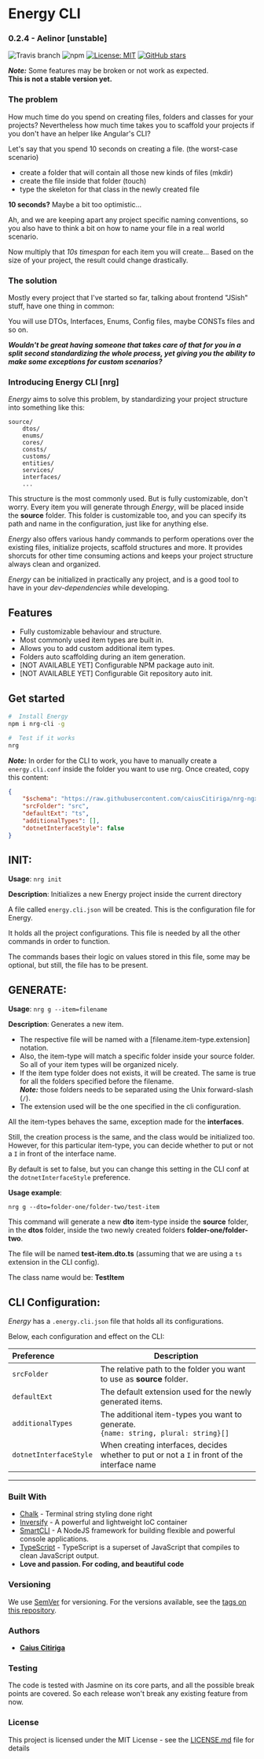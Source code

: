 # Energy CLI 
### 0.2.4 - Aelinor [unstable]
![Travis branch](https://img.shields.io/travis/caiusCitiriga/nrg-cli.svg?branch=dev.svg)
![npm](https://img.shields.io/badge/npm-0.2.4-brightgreen.svg)
[![License: MIT](https://img.shields.io/github/license/mashape/apistatus.svg)](https://raw.githubusercontent.com/caiusCitiriga/nrg-cli/feature/templates/LICENSE)
[![GitHub stars](https://img.shields.io/github/stars/badges/shields.svg?style=social&logo=github&label=Stars)](https://github.com/caiusCitiriga/nrg-cli)

***Note:*** Some features may be broken or not work as expected.<br>
**This is not a stable version yet.**

### The problem 
How much time do you spend on creating files, folders and classes for your projects? Nevertheless how much time takes you to scaffold your projects if you don't have an helper like Angular's CLI?

Let's say that you spend 10 seconds on creating a file. (the worst-case scenario)

+ create a folder that will contain all those new kinds of files (mkdir) 
+ create the file inside that folder (touch)
+ type the skeleton for that class in the newly created file

**10 seconds?** Maybe a bit too optimistic... 

Ah, and we are keeping apart any project specific naming conventions, so you also have to think a bit on how to name your file in a real world scenario. 

Now multiply that *10s timespan* for each item you will create... 
Based on the size of your project, the result could change drastically.


### The solution
Mostly every project that I've started so far, talking about frontend "JSish" stuff, have one thing in common:

You will use DTOs, Interfaces, Enums, Config files, maybe CONSTs files and so on. 

 ***Wouldn't be great having someone that takes care of that for you in a split second standardizing the whole process, yet giving you the ability to make some exceptions for custom scenarios?***

### Introducing Energy CLI [nrg]
*Energy* aims to solve this problem, by standardizing your project structure into something like this:

```
source/
    dtos/
    enums/
    cores/
    consts/
    customs/
    entities/
    services/
    interfaces/
    ...
```

This structure is the most commonly used. But is fully customizable, don't worry. Every item you will generate through *Energy*, will be placed inside the **source** folder. This folder is customizable too, and you can specify its path and name in the configuration, just like for anything else. 

*Energy* also offers various handy commands to perform operations over the existing files, initialize projects, scaffold structures and more. It provides shorcuts for other time consuming actions and keeps your project structure always clean and organized. 

*Energy* can be initialized in practically any project, and is a good tool to have in your *dev-dependencies* while developing. 

## Features
* Fully customizable behaviour and structure.
* Most commonly used item types are built in. 
* Allows you to add custom additional item types.
* Folders auto scaffolding during an item generation.
* [NOT AVAILABLE YET] Configurable NPM package auto init.
* [NOT AVAILABLE YET] Configurable Git repository auto init.

## Get started
```bash
#  Install Energy
npm i nrg-cli -g

#  Test if it works
nrg
```

***Note:*** In order for the CLI to work, you have to manually create a `energy.cli.conf` inside the folder you want to use nrg. Once created, copy this content:
```json
{
    "$schema": "https://raw.githubusercontent.com/caiusCitiriga/nrg-ngx-cli/583bbb20748582ce78ca2fd943e5a1da7f4916c4/src/config/cli-conf.schema.json",
    "srcFolder": "src",
    "defaultExt": "ts",
    "additionalTypes": [],
    "dotnetInterfaceStyle": false
}
```
## **INIT**: 
**Usage**: ```nrg init```

**Description**: Initializes a new Energy project inside the current directory

A file called `energy.cli.json` will be created. This is the configuration file for Energy. 

It holds all the project configurations. This file is needed by all the other commands in order to function. 

The commands bases their logic on values stored in this file, some may be optional, but still, the file has to be present.


## **GENERATE**: 
**Usage**: ```nrg g --item=filename```

**Description**: Generates a new item.

 - The respective file will be named with a [filename.item-type.extension] notation.
 - Also, the item-type will match a specific folder inside your source folder. So all of your item types will be organized nicely.
 - If the item type folder does not exists, it will be created. The same is true for all the folders specified before the filename. <br>***Note:*** those folders needs to be separated using the Unix forward-slash (`/`).
 - The extension used will be the one specified in the cli configuration.


All the item-types behaves the same, exception made for the **interfaces**. 

Still, the creation process is the same, and the class would be initialized too. However, for this particular item-type, you can decide whether to put or not a `I` in front of the interface name. 

By default is set to false, but you can change this setting in the CLI conf at the `dotnetInterfaceStyle` preference.

**Usage example**:
```
nrg g --dto=folder-one/folder-two/test-item
```

This command will generate a new **dto** item-type inside the **source** folder, in the **dtos** folder, inside the two newly created folders **folder-one/folder-two**.

The file will be named **test-item.dto.ts** (assuming that we are using a `ts` extension in the CLI config).

The class name would be: **TestItem**

## **CLI Configuration**:
*Energy* has a `.energy.cli.json` file that holds all its configurations.

Below, each configuration and effect on the CLI:

| Preference               | Description                                                                                  |
|:-------------------------|----------------------------------------------------------------------------------------------|
| `srcFolder`              | The relative path to the folder you want to use as **source** folder.                        |
| `defaultExt`             | The default extension used for the newly generated items.                                    |
| `additionalTypes`        | The additional item-types you want to generate. <br>`{name: string, plural: string}[]`       |
| `dotnetInterfaceStyle`   | When creating interfaces, decides whether to put or not a `I` in front of the interface name |

---
### Built With
* [Chalk](https://github.com/chalk/chalk) - Terminal string styling done right
* [Inversify](https://github.com/inversify/InversifyJS/) - A powerful and lightweight IoC container
* [SmartCLI](https://github.com/caiusCitiriga/smart-cli/) - A NodeJS framework for building flexible and powerful console applications.
* [TypeScript](https://github.com/Microsoft/TypeScript) - TypeScript is a superset of JavaScript that compiles to clean JavaScript output.
* **Love and passion. For coding, and beautiful code**

### Versioning
We use [SemVer](http://semver.org/) for versioning. For the versions available, see the [tags on this repository](https://github.com/caiuscitiriga/nrg-cli/tags). 

### Authors
* [**Caius Citiriga**](https://github.com/caiuscitiriga)

### Testing
The code is tested with Jasmine on its core parts, and all the possible break points are covered. So each release won't break any existing feature from now.

### License
This project is licensed under the MIT License - see the [LICENSE.md](https://raw.githubusercontent.com/caiusCitiriga/nrg-cli/dev/LICENSE) file for details